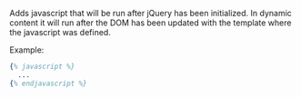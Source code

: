Adds javascript that will be run after jQuery has been initialized. In dynamic content it will run after the DOM has been updated with the template where the javascript was defined.

Example:


```erlang
{% javascript %}
  ...
{% endjavascript %}
```